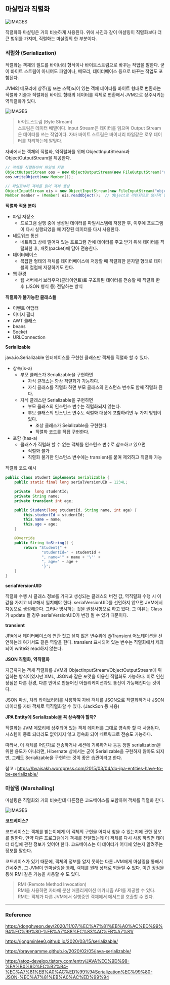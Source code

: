 ## 마샬링과 직렬화

![IMAGES](../images/마샬링,직렬화.png)

직렬화와 마샬링은 거의 비슷하게 사용된다. 위에 사진과 같이 마샬링이 직렬화보다 더 큰 범위를 가지며, 직렬화는 마샬링의 한 부분이다.

### 직렬화 (Serialization)

직렬화는 객체의 필드를 바이너리 형식이나 바이트스트림으로 바꾸는 작업을 말한다. 굳이 바이트 스트림이 아니여도 파일이나, 메모리, 데이터베이스 등으로 바꾸는 
작업도 포함된다.

JVM의 메모리에 상주(힙 또는 스택)되어 있는 객체 데이터를 바이트 형태로 변환하는 직렬화 기술과 직렬화된 바이트 형태의 데이터를 객체로 변환해서
JVM으로 상주시키는 역직렬화가 있다.

![IMAGES](../images/직렬화.png)

> 바이트스트림 (Byte Stream)  
> 스트림은 데이터 배열이다. Input Stream은 데이터를 읽으며 Output Stream은 데이터를 쓰는 작업이다.
> 자바 바이트 스트림은 바이너리 파일같은 로우 데이터를 처리하는데 알맞다.

자바에서는 객체의 직렬화, 역직렬화를 위해 ObjectInputStream과 ObjectOutputStream을 제공한다.

```java
// 객체를 직렬화하여 파일에 저장
ObjectOutputStream oos = new ObjectOutputStream(new FileOutputStream("objectfile.ser"));
oos.writeObject(new Member());

// 파일로부터 객체를 읽어 객체 생성
ObjectInputStream ois = new ObjectInputStream(new FileInputStream("objectfile.ser"));
Member member = (Member) ois.readObject();  // Object로 리턴되므로 명시적 형변환 필요
```

__직렬화 적용 분야__

- 파일 저장소
  - 프로그램 실행 중에 생성된 데이터를 파일시스템에 저장한 후, 이후에 프로그램이 다시 실행되었을 때 저장된 데이터를 다시 사용한다.
- 네트워크 통신
  - 네트워크 상에 떨어져 있는 프로그램 간에 데이터를 주고 받기 위해 데이터를 직렬화한 후, 패킷(packet)에 담아 전송한다.
- 데이터베이스
  - 복잡한 형태의 객체를 데이터베이스에 저장할 때 직렬화한 문자열 형태로 테이블의 컬럼에 저장하기도 한다.
- 웹 환경
  - 웹 서버에서 브라우저(클라이언트)로 구조화된 데이터를 전송할 때 직렬화 한 후 (JSON 형식 등) 전달하는 방식

__직렬화가 불가능한 클래스들__

- 이벤트 어댑터
- 이미지 필터
- AWT 클래스
- beans
- Socket
- URLConnection

__Serializable__

java.io.Serializable 인터페이스를 구현한 클래스만 객체를 직렬화 할 수 있다.

- 상속(is-a)
  - 부모 클래스가 Serializable을 구현하면 
    - 자식 클래스는 항상 직렬화가 가능하다.
    - 자식 클래스를 직렬화 하면 부모 클래스의 인스턴스 변수도 함께 직렬화 된다.
  - 자식 클래스만 Serializable을 구현하면
    - 부모 클래스의 인스턴스 변수는 직렬화되지 않는다.
    - 부모 클래스의 인스턴스 변수도 직렬화 대상에 포함하려면 두 가지 방법이 있다.
      - 조상 클래스가 Seializable을 구현한다.
      - 직렬화 코드를 직접 구현한다.
- 포함 (has-a)
  - 클래스가 직렬화 할 수 없는 객체를 인스턴스 변수로 참조하고 있으면
    - 직렬화 불가
    - 직렬화 불가한 인스턴스 변수에는 transient를 붙여 제외하고 직렬화 가능

직렬화 코드 예시
```java
public class Student implements Serializable {
    public static final long serialVersionUID = 1234L;

    private  long studentId;
    private String name;
    private transient int age;

    public Student(long studentId, String name, int age) {
        this.studentId = studentId;
        this.name = name;
        this.age = age;
    }

    @Override
    public String toString() {
        return "Student{" +
                "studentId=" + studentId +
                ", name='" + name + '\'' +
                ", age=" + age +
                '}';
    }
}
```

__serialVersionUID__

직렬화 수행 시 클래스 정보를 가지고 생성되는 클래스의 버전 값, 역직렬화 수행 시 이 값을 가지고 비교해서 일치해야 한다. serialVersionUID를 선언하지 않으면
JVM에서 자동으로 생성해준다. 그러나 명시하는 것을 권장사항으로 하고 있다. 그 이유는 Class가 update 될 경우 serialVersionUID가 변경 될 수 있기 때문이다.

__transient__

JPA에서 데이터베이스에 연관 짓고 싶지 않은 변수위에 @Transient 어노테이션을 선언하는데 여기서도 같은 역할을 한다. transient 표시되어 있는 변수는
직렬화에서 제외되어 write와 read하지 않는다.

__JSON 직렬화, 역직렬화__

지금까지는 객체 직렬화를 JVM과 ObjectInputStream/ObjectOutputStream에 위임하는 방식이었지만 XML, JSON과 같은 포맷을 이용한 직렬화도 가능하다. 이로 인한 장점은 다른 환경, 다른 언어로 만들어진 어플리케이션과도 통신이 가능해진다는 것이다.

JSON 파싱, 처리 라이브러리를 사용하여 자바 객체를 JSON으로 직렬화하거나 JSON 데이터를 자바 객체로 역직렬화할 수 있다. (JackSon 등 사용)

__JPA Entity에 Serializable을 꼭 상속해야 할까?__

직렬화는 JVM 메모리에 상주되어 있는 객체 데이터를 그대로 영속화 할 때 사용된다. 시스템이 종료 되더라도 없어지지 않고 영속화 되어 네트워크로 전송도 가능하다.

따라서, 이 객체를 어딘가로 전송하거나 세션에 기록하거나 등등 정말 serialization을 위한 용도가 아니라면, Hibernate 상에서는 굳이 Serializable을
구현하지 않아도 되지만, 그래도 Serializable을 구현하는 것이 좋은 습관이라고 한다.

참고 : https://bvaisakh.wordpress.com/2015/03/04/do-jpa-entities-have-to-be-serializable/

### 마샬링 (Marshalling)

마샬링은 직렬화와 거의 비슷한데 다른점은 코드베이스를 포함하여 객체를 직렬화 한다.

![IMAGES](../images/마샬링.png)

__코드베이스?__

코드베이스는 객체를 받는이에게 이 객체의 구현을 어디서 찾을 수 있는지에 관한 정보를 말한다. 만약 다른 프로그램에게 객체를 전달했는데 이 객체를 다시 사용
하려면 데이터 타입에 관한 정보가 있어야 한다. 코드베이스는 이 데이터가 어디에 있는지 알려주는 정보를 말한다.

코드베이스가 있기 때문에, 객체의 정보를 알지 못하는 다른 JVM에게 마샬링을 통해서 건네주면, 그 JVM이 언마샬링을 통해, 객체를 원래 상태로 되돌릴 수 있다.
이런 장점을 통해 RMI 같은 기능을 사용할 수 도 있다.

> RMI (Remote Method Invocation)  
> RMI을 사용하면 자바에 분산 애플리케이션 메카니즘 API를 제공할 수 있다.
> RMI는 객체가 다른 JVM에서 실행중인 객체에서 메서드를 호출할 수 있다.



---

### Reference

https://donghyeon.dev/2020/11/07/%EC%A7%81%EB%A0%AC%ED%99%94%EC%99%80-%EB%A7%88%EC%83%AC%EB%A7%81/

https://jongminlee0.github.io/2020/03/15/serializable/

https://bravenamme.github.io/2020/02/05/java-serializable/

https://atoz-develop.tistory.com/entry/JAVA%EC%9D%98-%EA%B0%9D%EC%B2%B4-%EC%A7%81%EB%A0%AC%ED%99%94Serialization%EC%99%80-JSON-%EC%A7%81%EB%A0%AC%ED%99%94

